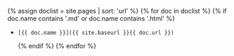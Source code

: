 {% assign doclist = site.pages | sort: 'url'  %}
  {% for doc in doclist %}
    {% if doc.name contains '.md' or doc.name contains '.html' %}
-     [{{ doc.name }}]({{ site.baseurl }}{{ doc.url }})
    {% endif %}
  {% endfor %}
